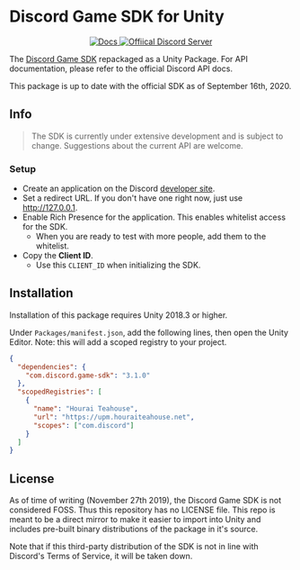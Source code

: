 # Discord Game SDK for Unity

<p align="center">
    <a href="https://discordapp.com/developers/docs/game-sdk/sdk-starter-guide">
        <img src="https://img.shields.io/badge/docs-passing-brightgreen.svg" alt="Docs">
    </a>
    <a href="https://discord.gg/discord-gamesdk">
        <img src="https://discordapp.com/api/guilds/151219753434742784/widget.png" alt="Offiical Discord Server">
    </a>
</p>

The [Discord Game SDK](https://discordapp.com/developers/docs/game-sdk/sdk-starter-guide)
repackaged as a Unity Package. For API documentation, please refer to the
official Discord API docs.

This package is up to date with the official SDK as of September 16th, 2020.

## Info

> The SDK is currently under extensive development and is subject to change. Suggestions
> about the current API are welcome.

### Setup

- Create an application on the Discord [developer site](https://discordapp.com/developers/applications/me).
- Set a redirect URL. If you don't have one right now, just use <http://127.0.0.1>.
- Enable Rich Presence for the application. This enables whitelist access for the SDK.
  - When you are ready to test with more people, add them to the whitelist.
- Copy the **Client ID**.
  - Use this `CLIENT_ID` when initializing the SDK.

## Installation

Installation of this package requires Unity 2018.3 or higher.

Under `Packages/manifest.json`, add the following lines, then open the Unity
Editor. Note: this will add a scoped registry to your project.

```json
{
  "dependencies": {
    "com.discord.game-sdk": "3.1.0"
  },
  "scopedRegistries": [
    {
      "name": "Hourai Teahouse",
      "url": "https://upm.houraiteahouse.net",
      "scopes": ["com.discord"]
    }
  ]
}
```

## License

As of time of writing (November 27th 2019), the Discord Game SDK is not considered
FOSS.  Thus this repository has no LICENSE file.  This repo is meant to be a
direct mirror to make it easier to import into Unity and includes pre-built
binary distributions of the package in it's source.

Note that if this third-party distribution of the SDK is not in line with
Discord's Terms of Service, it will be taken down.
